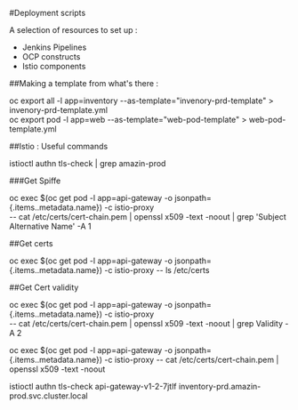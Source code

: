 #Deployment scripts

A selection of resources to set up : 
   * Jenkins Pipelines
   * OCP constructs
   * Istio components
   
##Making a template from what's there :

oc export all -l app=inventory --as-template="invenory-prd-template" > invenory-prd-template.yml  
oc export pod -l app=web --as-template="web-pod-template" > web-pod-template.yml  

##Istio : Useful commands

istioctl authn tls-check | grep amazin-prod


###Get Spiffe

oc exec $(oc get pod -l app=api-gateway -o jsonpath={.items..metadata.name}) -c istio-proxy \
    -- cat /etc/certs/cert-chain.pem | openssl x509 -text -noout  | grep 'Subject Alternative Name' -A 1 
    
##Get certs

oc exec $(oc get pod -l app=api-gateway -o jsonpath={.items..metadata.name}) -c istio-proxy -- ls /etc/certs

##Get Cert validity

oc exec $(oc get pod -l app=api-gateway -o jsonpath={.items..metadata.name}) -c istio-proxy \
    -- cat /etc/certs/cert-chain.pem | openssl x509 -text -noout  | grep Validity -A 2
    
    
oc exec $(oc get pod -l app=api-gateway -o jsonpath={.items..metadata.name}) -c istio-proxy -- cat /etc/certs/cert-chain.pem | openssl x509 -text -noout

istioctl authn tls-check api-gateway-v1-2-7jtlf inventory-prd.amazin-prod.svc.cluster.local
